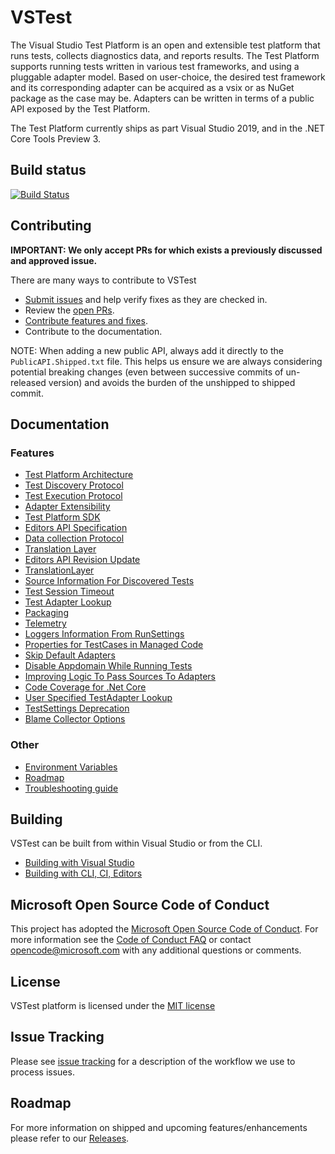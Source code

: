# VSTest

The Visual Studio Test Platform is an open and extensible test platform that runs tests, collects diagnostics data, and reports results. The Test Platform supports running tests written in various test frameworks, and using a pluggable adapter model. Based on user-choice, the desired test framework and its corresponding adapter can be acquired as a vsix or as NuGet package as the case may be. Adapters can be written in terms of a public API exposed by the Test Platform.

The Test Platform currently ships as part Visual Studio 2019, and in the .NET Core Tools Preview 3.

## Build status

[![Build Status](https://dev.azure.com/dnceng/public/_apis/build/status/Microsoft/vstest/microsoft.vstest.ci?branchName=main)](https://dev.azure.com/dnceng/public/_build/latest?definitionId=935&branchName=main)

## Contributing

**IMPORTANT: We only accept PRs for which exists a previously discussed and approved issue.**

There are many ways to contribute to VSTest

- [Submit issues](https://github.com/Microsoft/vstest/issues) and help verify fixes as they are checked in.
- Review the [open PRs](https://github.com/Microsoft/vstest/pulls).
- [Contribute features and fixes](./docs/contribute.md).
- Contribute to the documentation.

NOTE: When adding a new public API, always add it directly to the `PublicAPI.Shipped.txt` file. This helps us ensure we are always considering potential breaking changes (even between successive commits of un-released version) and avoids the burden of the unshipped to shipped commit.

## Documentation

### Features

- [Test Platform Architecture](./docs/RFCs/0001-Test-Platform-Architecture.md)
- [Test Discovery Protocol](./docs/RFCs/0002-Test-Discovery-Protocol.md)
- [Test Execution Protocol](./docs/RFCs/0003-Test-Execution-Protocol.md)
- [Adapter Extensibility](./docs/RFCs/0004-Adapter-Extensibility.md)
- [Test Platform SDK](./docs/RFCs/0005-Test-Platform-SDK.md)
- [Editors API Specification](./docs/RFCs/0007-Editors-API-Specification.md)
- [Data collection Protocol](./docs/RFCs/0006-DataCollection-Protocol.md)
- [Translation Layer](./docs/RFCs/0008-TranslationLayer.md)
- [Editors API Revision Update](./docs/RFCs/0009-Editors-API-RevisionUpdate.md)
- [TranslationLayer](./docs/RFCs/0008-TranslationLayer.md)
- [Source Information For Discovered Tests](./docs/RFCs/0010-Source-Information-For-Discovered-Tests.md)
- [Test Session Timeout](./docs/RFCs/0011-Test-Session-Timeout.md)
- [Test Adapter Lookup](./docs/RFCs/0013-Test-Adapter-Lookup.md)
- [Packaging](./docs/RFCs/0014-Packaging.md)
- [Telemetry](./docs/RFCs/0015-Telemetry.md)
- [Loggers Information From RunSettings](./docs/RFCs/0016-Loggers-Information-From-RunSettings.md)
- [Properties for TestCases in Managed Code](./docs/RFCs/0017-Managed-TestCase-Properties.md)
- [Skip Default Adapters](./docs/RFCs/0018-Skip-Default-Adapters.md)
- [Disable Appdomain While Running Tests](./docs/RFCs/0019-Disable-Appdomain-While-Running-Tests.md)
- [Improving Logic To Pass Sources To Adapters](./docs/RFCs/0020-Improving-Logic-To-Pass-Sources-To-Adapters.md)
- [Code Coverage for .Net Core](./docs/RFCs/0021-CodeCoverageForNetCore.md)
- [User Specified TestAdapter Lookup](./docs/RFCs/0022-User-Specified-TestAdapter-Lookup.md)
- [TestSettings Deprecation](./docs/RFCs/0023-TestSettings-Deprecation.md)
- [Blame Collector Options](./docs/RFCs/0024-Blame-Collector-Options.md)

### Other

- [Environment Variables](./docs/environment-variables.md)
- [Roadmap](./docs/releases.md)
- [Troubleshooting guide](./docs/troubleshooting.md)

## Building

VSTest can be built from within Visual Studio or from the CLI.

- [Building with Visual Studio](./docs/contribute.md#building-with-visual-studio)
- [Building with CLI, CI, Editors](./docs/contribute.md#building-with-cli-ci-editors)

## Microsoft Open Source Code of Conduct

This project has adopted the [Microsoft Open Source Code of Conduct](https://opensource.microsoft.com/codeofconduct/). For more information see the [Code of Conduct FAQ](https://opensource.microsoft.com/codeofconduct/faq/) or contact [opencode@microsoft.com](mailto:opencode@microsoft.com) with any additional questions or comments.

## License

VSTest platform is licensed under the [MIT license](./LICENSE)

## Issue Tracking

Please see [issue tracking](./issuetracking.md) for a description of the workflow we use to process issues.

## Roadmap

For more information on shipped and upcoming features/enhancements please refer to our [Releases](./docs/releases.md).
